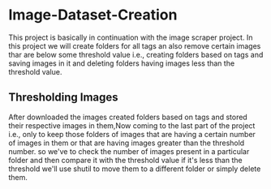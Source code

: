 # Image-Dataset-Creation

This project is basically in continuation with the image scraper project. In this project we will create folders for all tags an also remove certain images thar are below some threshold value i.e., creating folders based on tags and saving images in it and deleting folders having images less than the threshold value.

## Thresholding Images

After downloaded the images created folders based on tags and stored their respective images in them,Now coming to the last part of the project i.e., only to keep those folders of images that are having a certain number of images in them or that are having images greater than the threshold number. so we've to check the number of images present in a particular folder and then compare it with the threshold value if it's less than the threshold we'll use shutil to move them to a different folder or simply delete them.
